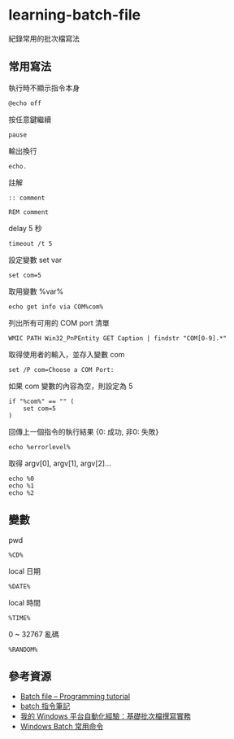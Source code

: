 # learning-batch-file
紀錄常用的批次檔寫法


## 常用寫法

執行時不顯示指令本身

	@echo off


按任意鍵繼續

	pause


輸出換行

	echo.


註解

	:: comment

	REM comment


delay 5 秒

	timeout /t 5


設定變數 set var

	set com=5


取用變數 %var%

	echo get info via COM%com%


列出所有可用的 COM port 清單
	
	WMIC PATH Win32_PnPEntity GET Caption | findstr "COM[0-9].*"


取得使用者的輸入，並存入變數 com

	set /P com=Choose a COM Port:


如果 com 變數的內容為空，則設定為 5

	if "%com%" == "" (
		set com=5
	)
	

回傳上一個指令的執行結果 {0: 成功, 非0: 失敗}

	echo %errorlevel%


取得 argv[0], argv[1], argv[2]...

	echo %0
	echo %1
	echo %2


## 變數

pwd

	%CD%


local 日期

	%DATE%


local 時間

	%TIME%


0 ~ 32767 亂碼

	%RANDOM%


## 參考資源

* [Batch file – Programming tutorial](http://www.trytoprogram.com/batch-file)
* [batch 指令筆記](https://blog.poychang.net/note-batch/)
* [我的 Windows 平台自動化經驗：基礎批次檔撰寫實務](https://www.slideshare.net/WillHuangTW/windows-batch-scripting-for-begineers)
* [Windows Batch 常用命令](https://dotblogs.com.tw/grayyin/2016/07/28/171747)
